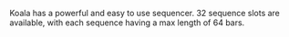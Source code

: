 ---
---

Koala has a powerful and easy to use sequencer. 32 sequence slots are available, with each sequence having a max length of 64 bars. 